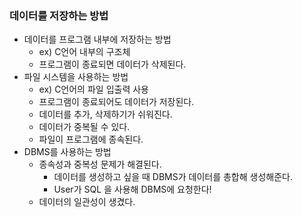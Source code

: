### 데이터를 저장하는 방법

- 데이터를 프로그램 내부에 저장하는 방법
    - ex) C언어 내부의 구조체
    - 프로그램이 종료되면 데이터가 삭제된다.
- 파일 시스템을 사용하는 방법
    - ex) C언어의 파일 입출력 사용
    - 프로그램이 종료되어도 데이터가 저장된다.
    - 데이터를 추가, 삭제하기가 쉬워진다.
    - 데이터가 중복될 수 있다.
    - 파일이 프로그램에 종속된다.
- DBMS를 사용하는 방법
    - 종속성과 중복성 문제가 해결된다. 
        - 데이터를 생성하고 싶을 때 DBMS가 데이터를 총합해 생성해준다.
        - User가 SQL 을 사용해 DBMS에 요청한다!
    - 데이터의 일관성이 생겼다.
